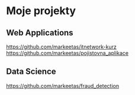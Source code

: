 # Moje projekty

## Web Applications
https://github.com/markeetas/itnetwork-kurz                                                                    
https://github.com/markeetas/pojistovna_aplikace

## Data Science
https://github.com/markeetas/fraud_detection                                    
